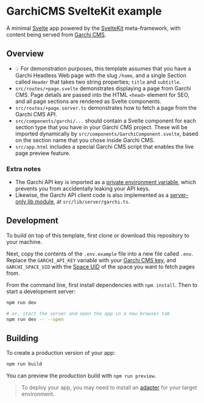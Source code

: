 # GarchiCMS SvelteKit example

A minimal [Svelte](https://svelte.dev) app powered by the [SvelteKit](https://kit.svelte.dev) meta-framework, with content being served from [Garchi CMS](https://garchi.co.uk/).

## Overview

- 💡 For demonstration purposes, this template assumes that you have a Garchi Headless Web page with the slug `/home`, and a single Section called `Header` that takes two string properties; `title` and `subtitle`.
- `src/routes/+page.svelte` demonstrates displaying a page from Garchi CMS. Page details are passed into the HTML `<head>` element for SEO, and all page sections are rendered as Svelte components.
- `src/routes/+page.server.ts` demonstrates how to fetch a page from the Garchi CMS API.
- `src/components/garchi/...` should contain a Svelte component for each section type that you have in your Garchi CMS project. These will be imported dynamically by `src/components/GarchiComponent.svelte`, based on the section name that you chose inside Garchi CMS.
- `src/app.html` includes a special Garchi CMS script that enables the live page preview feature.

### Extra notes

- The Garchi API key is imported as a [private environment variable](https://kit.svelte.dev/docs/modules#$env-static-private), which prevents you from accidentally leaking your API keys.
- Likewise, the Garchi API client code is also implemented as a [server-only lib module](https://kit.svelte.dev/docs/modules#$lib-$lib-server), at `src/lib/server/garchi.ts`.

## Development

To build on top of this template, first clone or download this repository to your machine.

Next, copy the contents of the `.env.example` file into a new file called `.env`. Replace the `GARCHI_API_KEY` variable with your [Garchi CMS key](https://garchi.co.uk/documentation/1.0/headlessweb/getting-started#generating-an-api-key), and `GARCHI_SPACE_UID` with the [Space UID](https://garchi.co.uk/documentation/1.0/headlessweb/space#space-uid) of the space you want to fetch pages from.

From the command line, first install dependencies with `npm install`. Then to start a development server:

```bash
npm run dev

# or, start the server and open the app in a new browser tab
npm run dev -- --open
```

## Building

To create a production version of your app:

```bash
npm run build
```

You can preview the production build with `npm run preview`.

> To deploy your app, you may need to install an [adapter](https://kit.svelte.dev/docs/adapters) for your target environment.
